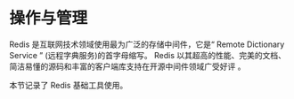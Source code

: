 # 操作与管理

Redis 是互联网技术领域使用最为广泛的存储中间件，它是“ Remote Dictionary Service ” (远程字典服务)的首字母缩写。 Redis 以其超高的性能、完美的文档、简洁易懂的源码和丰富的客户端库支持在开源中间件领域广受好评 。

本节记录了 Redis 基础工具使用。